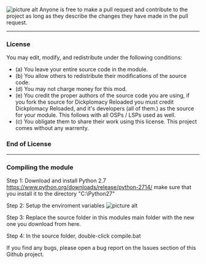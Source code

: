 ![picture alt](https://image.ibb.co/bRP7pK/Dickplo_Logo_Forum_Sig.png "https://image.ibb.co/bRP7pK/Dickplo_Logo_Forum_Sig.png")
Anyone is free to make a pull request and contribute to the project as long as they describe the changes they have made in the pull request.
- - - -
### License ###
You may edit, modify, and redistribute under the following conditions: 
* (a) You leave your entire source code in the module.
* (b) You allow others to redistribute their modifications of the source code. 
* (d) You may not charge money for this mod.
* (e) You credit the proper authors of the source code you are using, if you fork the source for Dickplomacy Reloaded you must credit Dickplomacy Reloaded, and it's developers (all of them.) as the source for your module. This follows with all OSPs / LSPs used as well.
* (c) You obligate them to share their work using this license. 
This project comes without any warrenty.
### End of License ###
- - - -
 ### Compiling the module  ###

Step 1: Download and install Python 2.7 https://www.python.org/downloads/release/python-2714/ make sure that you install it to the directory "C:\Python27"

Step 2: Setup the enviroment variables
![picture alt](https://i.imgur.com/7iaGdag.jpg "https://i.imgur.com/7iaGdag.jpg")

Step 3: Replace the source folder in this modules main folder with the new one you download from here.

Step 4: In the source folder, double-click compile.bat

If you find any bugs, please open a bug report on the Issues section of this Github project. 
